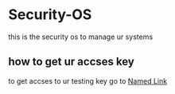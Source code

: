 # Security-OS
this is the security os to manage ur systems
## how to get ur accses key
to get accses to ur testing key go to [Named Link](https://github.com/Madmaxvoltron/SecurityKEY>)
